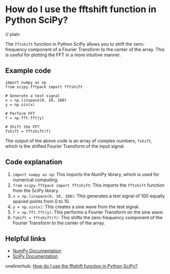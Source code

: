 # How do I use the fftshift function in Python SciPy?
// plain

The `fftshift` function in Python SciPy allows you to shift the zero-frequency component of a Fourier Transform to the center of the array. This is useful for plotting the FFT in a more intuitive manner.

## Example code

```
import numpy as np
from scipy.fftpack import fftshift

# Generate a test signal
x = np.linspace(0, 10, 100)
y = np.sin(x)

# Perform FFT
f = np.fft.fft(y)

# Shift the FFT
fshift = fftshift(f)
```

The output of the above code is an array of complex numbers, `fshift`, which is the shifted Fourier Transform of the input signal.

## Code explanation


1. `import numpy as np`: This imports the NumPy library, which is used for numerical computing.
2. `from scipy.fftpack import fftshift`: This imports the `fftshift` function from the SciPy library.
3. `x = np.linspace(0, 10, 100)`: This generates a test signal of 100 equally spaced points from 0 to 10.
4. `y = np.sin(x)`: This creates a sine wave from the test signal.
5. `f = np.fft.fft(y)`: This performs a Fourier Transform on the sine wave.
6. `fshift = fftshift(f)`: This shifts the zero-frequency component of the Fourier Transform to the center of the array.

## Helpful links
- [NumPy Documentation](https://numpy.org/doc/)
- [SciPy Documentation](https://docs.scipy.org/doc/scipy/reference/)

onelinerhub: [How do I use the fftshift function in Python SciPy?](https://onelinerhub.com/python-scipy/how-do-i-use-the-fftshift-function-in-python-scipy)